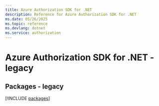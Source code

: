 ```yaml
---
title: Azure Authorization SDK for .NET
description: Reference for Azure Authorization SDK for .NET
ms.date: 05/26/2025
ms.topic: reference
ms.devlang: dotnet
ms.service: authorization
---
```

# Azure Authorization SDK for .NET - legacy
## Packages - legacy
[!INCLUDE [packages](authorization-index.md)]